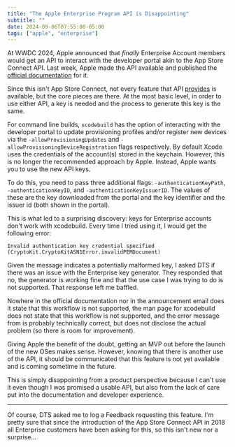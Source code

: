 ```yaml
---
title: "The Apple Enterprise Program API is Disappointing"
subtitle: ""
date: 2024-09-06T07:55:00-05:00
tags: ["apple", "enterprise"]
---
```


At WWDC 2024, Apple announced that _finally_ Enterprise Account members would get an API to interact with the developer portal akin to the App Store Connect API. Last week, Apple made the API available and published the [official documentation](https://developer.apple.com/documentation/enterpriseprogramapi) for it. 

Since this isn't App Store Connect, not every feature that API [provides](https://developer.apple.com/documentation/appstoreconnectapi) is available, but the core pieces are there. At the most basic level, in order to use either API, a key is needed and the process to generate this key is the same.

For command line builds, `xcodebuild` has the option of interacting with the developer portal to update provisioning profiles and/or register new devices via the `-allowProvisioningUpdates` and `-allowProvisioningDeviceRegistration` flags respectively. By default Xcode uses the credentials of the account(s) stored in the keychain. However, this is no longer the recommended approach by Apple. Instead, Apple wants you to use the new API keys.

To do this, you need to pass three additional flags: `-authenticationKeyPath`, `-authenticationKeyID`, and `-authenticationKeyIssuerID`. The values of these are the key downloaded from the portal and the key identifier and the issuer id (both shown in the portal).

This is what led to a surprising discovery: keys for Enterprise accounts don't work with xcodebuild. Every time I tried using it, I would get the following error:

```
Invalid authentication key credential specified (CryptoKit.CryptoKitASN1Error.invalidPEMDocument)
```

Given the message indicates a potentially malformed key, I asked DTS if there was an issue with the Enterprise key generator. They responded that no, the generator is working fine and that the use case I was trying to do is not supported. That response left me baffled.

Nowhere in the official documentation nor in the announcement email does it state that this workflow is not supported, the man page for xcodebuild does not state that this workflow is not supported, and the error message from is probably technically correct, but does not disclose the actual problem (so there is room for improvement).

Giving Apple the benefit of the doubt, getting an MVP out before the launch of the new OSes makes sense. However, knowing that there is another use of the API, it should be communicated that this feature is not yet available and is coming sometime in the future. 

This is simply disappointing from a product perspective because I can't use it even though I was promised a usable API, but also from the lack of care put into the documentation and developer experience.

---

Of course, DTS asked me to log a Feedback requesting this feature. I'm pretty sure that since the introduction of the App Store Connect API in 2018 all Enterprise customers have been asking for this, so this isn't new nor a surprise...
